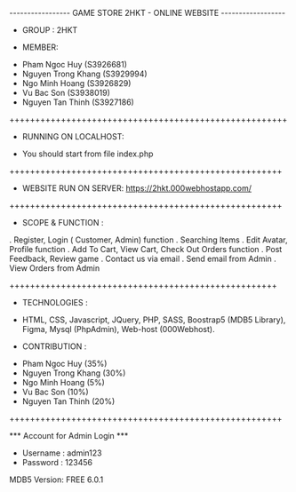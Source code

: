 
  -----------------  GAME STORE 2HKT - ONLINE WEBSITE   ------------------
 
 - GROUP : 2HKT
 
 - MEMBER: 
 
 + Pham Ngoc Huy (S3926681)
 + Nguyen Trong Khang (S3929994)
 + Ngo Minh Hoang (S3926829)
 + Vu Bac Son (S3938019)
 + Nguyen Tan Thinh (S3927186)


++++++++++++++++++++++++++++++++++++++++++++++++++++++

- RUNNING ON LOCALHOST:

+ You should start from file index.php 


+++++++++++++++++++++++++++++++++++++++++++++++++++++

- WEBSITE RUN ON SERVER:
 https://2hkt.000webhostapp.com/ 



+++++++++++++++++++++++++++++++++++++++++++++++++++++

- SCOPE & FUNCTION :

 . Register, Login ( Customer, Admin) function
 . Searching Items 
 . Edit Avatar, Profile function
 . Add To Cart, View Cart,  Check Out Orders function
 . Post Feedback, Review game
 . Contact us via email
 . Send email from Admin
 . View Orders from Admin
 
++++++++++++++++++++++++++++++++++++++++++++++++++++

- TECHNOLOGIES :

+ HTML, CSS, Javascript, JQuery, PHP, SASS, Boostrap5 (MDB5 Library), Figma, Mysql (PhpAdmin), Web-host (000Webhost). 

- CONTRIBUTION :
 + Pham Ngoc Huy (35%)
 + Nguyen Trong Khang (30%)
 + Ngo Minh Hoang (5%)
 + Vu Bac Son (10%)
 + Nguyen Tan Thinh (20%)



+++++++++++++++++++++++++++++++++++++++++++++++++++++

*** Account for Admin Login  ***

+ Username : admin123 
+ Password : 123456




MDB5
Version: FREE 6.0.1



